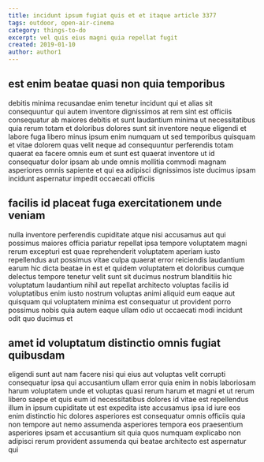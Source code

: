 ```yaml
---
title: incidunt ipsum fugiat quis et et itaque article 3377
tags: outdoor, open-air-cinema
category: things-to-do
excerpt: vel quis eius magni quia repellat fugit
created: 2019-01-10
author: author1
---
```


## est enim beatae quasi non quia temporibus

debitis minima recusandae enim tenetur incidunt qui et alias sit consequuntur qui autem inventore dignissimos at rem sint est officiis consequatur ab maiores debitis et sunt laudantium minima ut necessitatibus quia rerum totam et doloribus dolores sunt sit inventore neque eligendi et labore fuga libero minus ipsum enim numquam ut sed temporibus quisquam et vitae dolorem quas velit neque ad consequuntur perferendis totam quaerat ea facere omnis eum et sunt est quaerat inventore ut id consequatur dolor ipsam ab unde omnis mollitia commodi magnam asperiores omnis sapiente et qui ea adipisci dignissimos iste ducimus ipsam incidunt aspernatur impedit occaecati officiis

## facilis id placeat fuga exercitationem unde veniam

nulla inventore perferendis cupiditate atque nisi accusamus aut qui possimus maiores officia pariatur repellat ipsa tempore voluptatem magni rerum excepturi est quae reprehenderit voluptatem aperiam iusto repellendus aut possimus vitae culpa quaerat error reiciendis laudantium earum hic dicta beatae in est et quidem voluptatem et doloribus cumque delectus tempore tenetur velit sunt sit ducimus nostrum blanditiis hic voluptatum laudantium nihil aut repellat architecto voluptas facilis id voluptatibus enim iusto nostrum voluptas animi aliquid eum eaque aut quisquam qui voluptatem minima est consequatur ut provident porro possimus nobis quia autem eaque ullam odio ut occaecati modi incidunt odit quo ducimus et

## amet id voluptatum distinctio omnis fugiat quibusdam

eligendi sunt aut nam facere nisi qui eius aut voluptas velit corrupti consequatur ipsa qui accusantium ullam error quia enim in nobis laboriosam harum voluptatem unde et voluptas quasi rerum harum et magni et ut rerum libero saepe et quis eum id necessitatibus dolores id vitae est repellendus illum in ipsum cupiditate ut est expedita iste accusamus ipsa id iure eos enim distinctio hic dolores asperiores est consequatur omnis officiis quia non tempore aut nemo assumenda asperiores tempora eos praesentium asperiores ipsam et accusantium sit quia quos numquam explicabo non adipisci rerum provident assumenda qui beatae architecto est aspernatur qui
